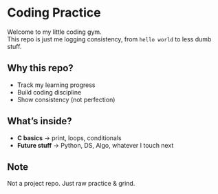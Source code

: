 #  Coding Practice  

Welcome to my little coding gym.  
This repo is just me logging consistency, from `hello world` to less dumb stuff.  

##  Why this repo?  
- Track my learning progress  
- Build coding discipline  
- Show consistency (not perfection)  

##  What’s inside?  
- **C basics** → print, loops, conditionals  
- **Future stuff** → Python, DS, Algo, whatever I touch next  

##  Note  
Not a project repo. Just raw practice & grind. 
